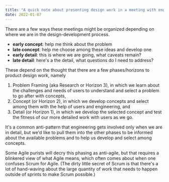 ```yaml
---
title: "A quick note about presenting design work in a meeting with engineering"
date: 2022-01-07
---
```


There are a few ways these meetings might be organized depending on where we are in the design-development process.

- **early concept**: help me think about the problem
- **late concept**: help me choose among these ideas and develop one
- **early detail**: this is where we are going, what caveats remain?
- **late detail**: here's a the detail, what questions do I need to address?

These depend on the thought that there are a few phases/horizons to product design work, namely

1. Problem Framing (aka Research or Horizon 3), in which we learn about the challenges and needs of users to understand and select a problem to go after with concepts,
2. Concept (or Horizon 2), in which we develop concepts and select among them with the help of users and engineering, and
3. Detail (or Horizon 1), in which we develop the selected concept and test the fitness of our more detailed work with users as we go.

It's a common anti-pattern that engineering gets involved only when we are in detail, but we'd like to pull them into the other phases to be informed about the available problems and to help us develop and select among concepts.

Some Agile purists will decry this phasing as anti-agile, but that requires a blinkered view of what Agile means, which often comes about when one confuses Scrum for Agile. (The dirty little secret of Scrum is that there's a lot of hand-waving about the large quantity of work that needs to happen outside of sprints to make Scrum possible.)
